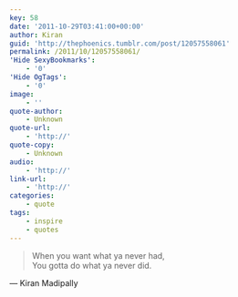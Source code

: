 ```yaml
---
key: 58
date: '2011-10-29T03:41:00+00:00'
author: Kiran
guid: 'http://thephoenics.tumblr.com/post/12057558061'
permalink: /2011/10/12057558061/
'Hide SexyBookmarks':
    - '0'
'Hide OgTags':
    - '0'
image:
    - ''
quote-author:
    - Unknown
quote-url:
    - 'http://'
quote-copy:
    - Unknown
audio:
    - 'http://'
link-url:
    - 'http://'
categories:
    - quote
tags:
    - inspire
    - quotes
---
```


> When you want what ya never had,  
> You gotta do what ya never did.

— Kiran Madipally